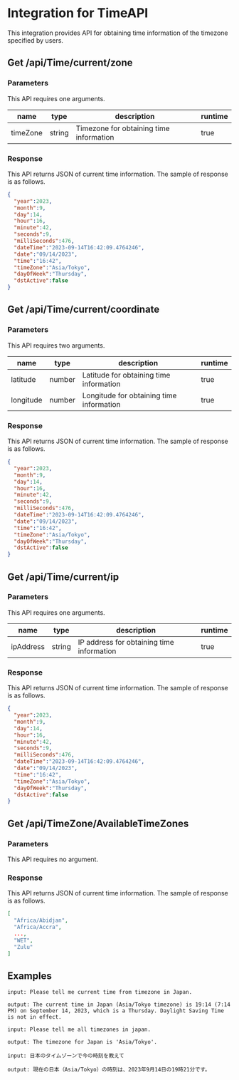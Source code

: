 # Integration for TimeAPI
This integration provides API for obtaining time information of the timezone specified by users.

## Get /api/Time/current/zone
### Parameters
This API requires one arguments.

| name | type | description | runtime |
| --- | --- | --- | --- |
| timeZone | string | Timezone for obtaining time information | true |

### Response
This API returns JSON of current time information.
The sample of response is as follows.
```JSON
{
  "year":2023,
  "month":9,
  "day":14,
  "hour":16,
  "minute":42,
  "seconds":9,
  "milliSeconds":476,
  "dateTime":"2023-09-14T16:42:09.4764246",
  "date":"09/14/2023",
  "time":"16:42",
  "timeZone":"Asia/Tokyo",
  "dayOfWeek":"Thursday",
  "dstActive":false
}
```

## Get /api/Time/current/coordinate
### Parameters
This API requires two arguments.

| name | type | description | runtime |
| --- | --- | --- | --- |
| latitude | number | Latitude for obtaining time information | true |
| longitude | number | Longitude for obtaining time information | true |

### Response
This API returns JSON of current time information.
The sample of response is as follows.
```JSON
{
  "year":2023,
  "month":9,
  "day":14,
  "hour":16,
  "minute":42,
  "seconds":9,
  "milliSeconds":476,
  "dateTime":"2023-09-14T16:42:09.4764246",
  "date":"09/14/2023",
  "time":"16:42",
  "timeZone":"Asia/Tokyo",
  "dayOfWeek":"Thursday",
  "dstActive":false
}
```

## Get /api/Time/current/ip
### Parameters
This API requires one arguments.

| name | type | description | runtime |
| --- | --- | --- | --- |
| ipAddress | string | IP address for obtaining time information | true |

### Response
This API returns JSON of current time information.
The sample of response is as follows.
```JSON
{
  "year":2023,
  "month":9,
  "day":14,
  "hour":16,
  "minute":42,
  "seconds":9,
  "milliSeconds":476,
  "dateTime":"2023-09-14T16:42:09.4764246",
  "date":"09/14/2023",
  "time":"16:42",
  "timeZone":"Asia/Tokyo",
  "dayOfWeek":"Thursday",
  "dstActive":false
}
```

## Get /api/TimeZone/AvailableTimeZones
### Parameters
This API requires no argument.

### Response
This API returns JSON of current time information.
The sample of response is as follows.
```JSON
[
  "Africa/Abidjan",
  "Africa/Accra",
  ...,
  "WET",
  "Zulu"
]
```

## Examples

```
input: Please tell me current time from timezone in Japan.

output: The current time in Japan (Asia/Tokyo timezone) is 19:14 (7:14 PM) on September 14, 2023, which is a Thursday. Daylight Saving Time is not in effect.

input: Please tell me all timezones in japan.

output: The timezone for Japan is 'Asia/Tokyo'.

input: 日本のタイムゾーンで今の時刻を教えて

output: 現在の日本（Asia/Tokyo）の時刻は、2023年9月14日の19時21分です。
```